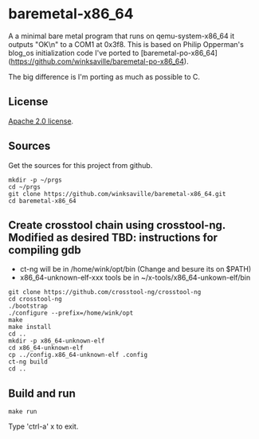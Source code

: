 # baremetal-x86_64

A a minimal bare metal program that runs on qemu-system-x86_64
it outputs "OK\n" to a COM1 at 0x3f8. This is based on Philip
Opperman's blog_os initialization code I've ported to [baremetal-po-x86_64]
(https://github.com/winksaville/baremetal-po-x86_64).

The big difference is I'm porting as much as possible to C.

License
---
[Apache 2.0 license](http://www.apache.org/licenses/).

Sources
---
Get the sources for this project from github.
```
mkdir -p ~/prgs
cd ~/prgs
git clone https://github.com/winksaville/baremetal-x86_64.git
cd baremetal-x86_64
```

Create crosstool chain using crosstool-ng. Modified as desired
TBD: instructions for compiling gdb
---
 - ct-ng will be in /home/wink/opt/bin (Change and besure its on $PATH)
 - x86_64-unknown-elf-xxx tools be in ~/x-tools/x86_64-unkown-elf/bin
```
git clone https://github.com/crosstool-ng/crosstool-ng
cd crosstool-ng
./bootstrap
./configure --prefix=/home/wink/opt
make
make install
cd ..
mkdir -p x86_64-unknown-elf
cd x86_64-unknown-elf
cp ../config.x86_64-unknown-elf .config
ct-ng build
cd ..
```

Build and run
---
```
make run
```

Type 'ctrl-a' x to exit.
